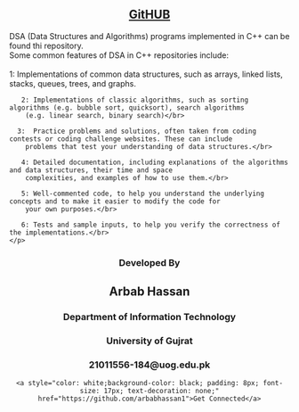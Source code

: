 
<h2 align="center"><a href="https://github.com/arbabhassan1">GitHUB</a></h2>
<div align="left">
    <p>
        DSA (Data Structures and Algorithms) programs implemented in C++ can be found thi repository.</br>
        Some common features of DSA in C++ repositories include:</br></br>
        1: Implementations of common data structures, such as arrays, linked lists, stacks, queues, trees, and graphs.</br>
    
       2: Implementations of classic algorithms, such as sorting algorithms (e.g. bubble sort, quicksort), search algorithms
        (e.g. linear search, binary search)</br>
    
      3:  Practice problems and solutions, often taken from coding contests or coding challenge websites. These can include
        problems that test your understanding of data structures.</br>
    
       4: Detailed documentation, including explanations of the algorithms and data structures, their time and space
        complexities, and examples of how to use them.</br>
    
       5: Well-commented code, to help you understand the underlying concepts and to make it easier to modify the code for
        your own purposes.</br>
    
       6: Tests and sample inputs, to help you verify the correctness of the implementations.</br>
    </p>
</div>
<div align="center">
    <h3>Developed By</h3>
    <h2><a href="https://github.com/arbabhassan1"></a>Arbab Hassan</h2>
    <h3>Department of Information Technology</h3>
    <h3>University of Gujrat</h3>
    <h3>21011556-184@uog.edu.pk</h3>

    <a style="color: white;background-color: black; padding: 8px; font-size: 17px; text-decoration: none;" href="https://github.com/arbabhassan1">Get Connected</a>
</div>